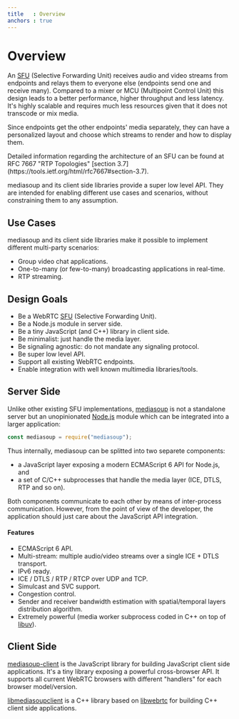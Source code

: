 ```yaml
---
title   : Overview
anchors : true
---
```



# Overview

An [SFU](https://webrtcglossary.com/sfu/) (Selective Forwarding Unit) receives audio and video streams from endpoints and relays them to everyone else (endpoints send one and receive many). Compared to a mixer or MCU (Multipoint Control Unit) this design leads to a better performance, higher throughput and less latency. It's highly scalable and requires much less resources given that it does not transcode or mix media.

Since endpoints get the other endpoints' media separately, they can have a personalized layout and choose which streams to render and how to display them.

<div markdown="1" class="note">
Detailed information regarding the architecture of an SFU can be found at RFC 7667 "RTP Topologies" [section 3.7](https://tools.ietf.org/html/rfc7667#section-3.7).
</div>

mediasoup and its client side libraries provide a super low level API. They are intended for enabling different use cases and scenarios, without constraining them to any assumption.


## Use Cases

mediasoup and its client side libraries make it possible to implement different multi-party scenarios:

* Group video chat applications.
* One-to-many (or few-to-many) broadcasting applications in real-time.
* RTP streaming.


## Design Goals

* Be a WebRTC [SFU](https://webrtcglossary.com/sfu/) (Selective Forwarding Unit).
* Be a Node.js module in server side.
* Be a tiny JavaScript (and C++) library in client side.
* Be minimalist: just handle the media layer.
* Be signaling agnostic: do not mandate any signaling protocol.
* Be super low level API.
* Support all existing WebRTC endpoints.
* Enable integration with well known multimedia libraries/tools.


## Server Side

Unlike other existing SFU implementations, [mediasoup](https://github.com/versatica/mediasoup) is not a standalone server but an unopinionated [Node.js](https://nodejs.org) module which can be integrated into a larger application:

```javascript
const mediasoup = require("mediasoup");
```

Thus internally, mediasoup can be splitted into two separete components:

* a JavaScript layer exposing a modern ECMAScript 6 API for Node.js, and
* a set of C/C++ subprocesses that handle the media layer (ICE, DTLS, RTP and so on).

Both components communicate to each other by means of inter-process communication. However, from the point of view of the developer, the application should just care about the JavaScript API integration.


#### Features

* ECMAScript 6 API.
* Multi-stream: multiple audio/video streams over a single ICE + DTLS transport.
* IPv6 ready.
* ICE / DTLS / RTP / RTCP over UDP and TCP.
* Simulcast and SVC support.
* Congestion control.
* Sender and receiver bandwidth estimation with spatial/temporal layers distribution algorithm.
* Extremely powerful (media worker subprocess coded in C++ on top of [libuv](https://libuv.org)).


## Client Side

[mediasoup-client](https://github.com/versatica/mediasoup-client) is the JavaScript library for building JavaScript client side applications. It's a tiny library exposing a powerful cross-browser API. It supports all current WebRTC browsers with different "handlers" for each browser model/version.

[libmediasoupclient](https://github.com/versatica/libmediasoupclient) is a C++ library based on [libwebrtc](https://webrtc.org/) for building C++ client side applications.
